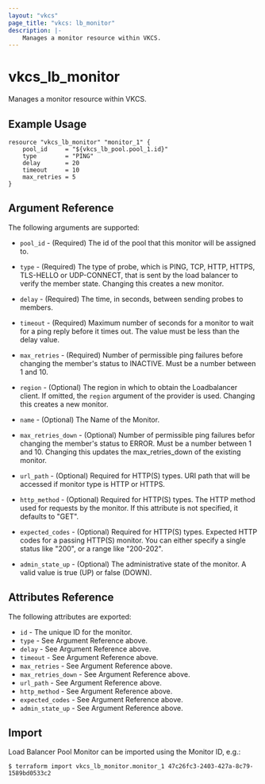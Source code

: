 ```yaml
---
layout: "vkcs"
page_title: "vkcs: lb_monitor"
description: |-
	Manages a monitor resource within VKCS.
---
```


# vkcs\_lb\_monitor

Manages a monitor resource within VKCS.

## Example Usage

```hcl
resource "vkcs_lb_monitor" "monitor_1" {
	pool_id     = "${vkcs_lb_pool.pool_1.id}"
	type        = "PING"
	delay       = 20
	timeout     = 10
	max_retries = 5
}
```

## Argument Reference

The following arguments are supported:

* `pool_id` - (Required) The id of the pool that this monitor will be assigned to.

* `type` - (Required) The type of probe, which is PING, TCP, HTTP, HTTPS,
	TLS-HELLO or UDP-CONNECT, that is sent by the load
	balancer to verify the member state. Changing this creates a new monitor.

* `delay` - (Required) The time, in seconds, between sending probes to members.

* `timeout` - (Required) Maximum number of seconds for a monitor to wait for a
	ping reply before it times out. The value must be less than the delay
	value.

* `max_retries` - (Required) Number of permissible ping failures before
	changing the member's status to INACTIVE. Must be a number between 1
	and 10.

* `region` - (Optional) The region in which to obtain the Loadbalancer client.
	If omitted, the	`region` argument of the provider is used. Changing this creates a new
	monitor.

* `name` - (Optional) The Name of the Monitor. 
	
* `max_retries_down` - (Optional) Number of permissible ping failures befor changing the member's
	status to ERROR. Must be a number between 1 and 10.
	Changing this updates the max_retries_down of the existing monitor.

* `url_path` - (Optional) Required for HTTP(S) types. URI path that will be
	accessed if monitor type is HTTP or HTTPS.

* `http_method` - (Optional) Required for HTTP(S) types. The HTTP method used
	for requests by the monitor. If this attribute is not specified, it
	defaults to "GET".

* `expected_codes` - (Optional) Required for HTTP(S) types. Expected HTTP codes
	for a passing HTTP(S) monitor. You can either specify a single status like
	"200", or a range like "200-202".

* `admin_state_up` - (Optional) The administrative state of the monitor.
	A valid value is true (UP) or false (DOWN).

## Attributes Reference

The following attributes are exported:

* `id` - The unique ID for the monitor.
* `type` - See Argument Reference above.
* `delay` - See Argument Reference above.
* `timeout` - See Argument Reference above.
* `max_retries` - See Argument Reference above.
* `max_retries_down` - See Argument Reference above.
* `url_path` - See Argument Reference above.
* `http_method` - See Argument Reference above.
* `expected_codes` - See Argument Reference above.
* `admin_state_up` - See Argument Reference above.

## Import

Load Balancer Pool Monitor can be imported using the Monitor ID, e.g.:

```
$ terraform import vkcs_lb_monitor.monitor_1 47c26fc3-2403-427a-8c79-1589bd0533c2
```